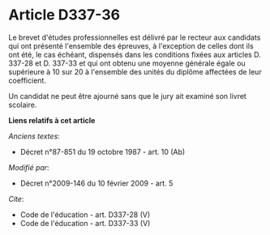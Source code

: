 # Article D337-36

Le brevet d'études professionnelles est délivré par le recteur aux candidats qui ont présenté l'ensemble des épreuves, à
l'exception de celles dont ils ont été, le cas échéant, dispensés dans les conditions fixées aux articles D. 337-28 et D.
337-33 et qui ont obtenu une moyenne générale égale ou supérieure à 10 sur 20 à l'ensemble des unités du diplôme affectées de
leur coefficient. 

Un candidat ne peut être ajourné sans que le jury ait examiné son livret scolaire.

**Liens relatifs à cet article**

_Anciens textes_:

  - Décret n°87-851 du 19 octobre 1987 - art. 10 (Ab)

_Modifié par_:

  - Décret n°2009-146 du 10 février 2009 - art. 5

_Cite_:

  - Code de l'éducation - art. D337-28 (V)
  - Code de l'éducation - art. D337-33 (V)
